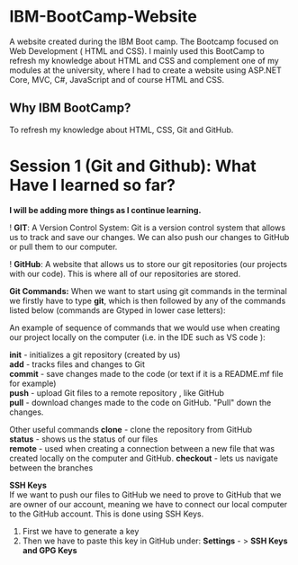 # IBM-BootCamp-Website
A website created during the IBM Boot camp. The Bootcamp focused on Web Development ( HTML and CSS). 
I mainly used this BootCamp to refresh my knowledge about HTML and CSS and complement one of my modules at the university, where I had to create a website using ASP.NET Core, MVC, C#, JavaScript and of course HTML and CSS.

## Why IBM BootCamp? 

To refresh my knowledge about HTML, CSS, Git and GitHub.

# Session 1 (Git and Github): What Have I learned so far? 

**I will be adding more things as I continue learning.** 

! **GIT**: 
A Version Control System: Git is a version control system that allows us to track and save our changes. We can also push our changes to GitHub or pull them to our computer. 

! **GitHub**: 
A website that allows us to store our git repositories (our projects with our code). This is where all of our repositories are stored. 

**Git Commands:** 
When we want to start using git commands in the terminal we firstly have to type **git**, which is then followed by any of the commands listed below (commands are Gtyped in lower case letters):

An example of sequence of commands that we would use when creating our project locally on the computer (i.e. in the IDE such as VS code ):

**init** - initializes a git repository (created by us)\
**add** - tracks files and changes to Git\
**commit** - save changes made to the code (or text if it is a README.mf file for example)\
**push** - upload Git files to a remote repository , like GitHub\
**pull** - download changes made to the code on GitHub. "Pull" down the changes.

Other useful commands
**clone** - clone the repository from GitHub\
**status** - shows us the status of our files\
**remote** - used when creating a connection between a new file that was created locally on the computer and GitHub. 
**checkout** - lets us navigate between the branches 

**SSH Keys**\
If we want to push our files to GitHub we need to prove to GitHub that we are owner of our account, meaning we have to connect our local computer to the GitHub account. This is done using SSH Keys. 

1. First we have to generate a key 
2. Then we have to paste this key in GitHub under: **Settings** - > **SSH Keys and GPG Keys**




